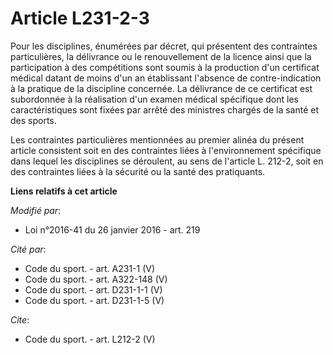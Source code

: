 # Article L231-2-3

Pour les disciplines, énumérées par décret, qui présentent des contraintes particulières, la délivrance ou le renouvellement
de la licence ainsi que la participation à des compétitions sont soumis à la production d'un certificat médical datant de
moins d'un an établissant l'absence de contre-indication à la pratique de la discipline concernée. La délivrance de ce
certificat est subordonnée à la réalisation d'un examen médical spécifique dont les caractéristiques sont fixées par arrêté
des ministres chargés de la santé et des sports. 

Les contraintes particulières mentionnées au premier alinéa du présent article consistent soit en des contraintes liées à
l'environnement spécifique dans lequel les disciplines se déroulent, au sens de l'article L. 212-2, soit en des contraintes
liées à la sécurité ou la santé des pratiquants.

**Liens relatifs à cet article**

_Modifié par_:

  - Loi n°2016-41 du 26 janvier 2016 - art. 219

_Cité par_:

  - Code du sport. - art. A231-1 (V)
  - Code du sport. - art. A322-148 (V)
  - Code du sport. - art. D231-1-1 (V)
  - Code du sport. - art. D231-1-5 (V)

_Cite_:

  - Code du sport. - art. L212-2 (V)
